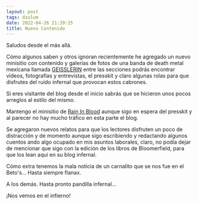 ```yaml
---
layout: post
tags: dzulum
date: 2022-04-26 21:29:15
title: Nuevo Contenido
---
```


Saludos desde el más allá.

Cómo algunos saben y otros ignoran recientemente he agregado un nuevo minisitio con contenido y galerías de fotos de una banda de death metal mexicana llamada [GEISSLERIN](/geisslerin/) entre las secciones podrás encontrar vídeos, fotografías y entrevistas, el presskit y claro algunas rolas para que disfrutes del ruido infernal que provocan estos cabrones.

Si eres visitante del blog desde el inicio sabrás que se hicieron unos pocos arreglos al estilo del mismo.

Mantengo el minisitio de [Rain In Blood](/raininblood/) aunque sigo en espera del presskit y al parecer no hay mucho tráfico en esta parte el blog.

Se agregaron nuevos relatos para que los lectores disfruten un poco de distracción y de momento aunque sigo escribiendo y redactando algunos cuentos ando algo ocupado en mis asuntos laborales, claro, no podía dejar de mencionar que sigo con la edición de los libros de Bloomerfield, para que los lean aquí en su blog infernal.

Cómo extra tenemos la mala noticia de un carnalito que se nos fue en el Beto's... Hasta siempre flanax.

A los demás.
Hasta pronto pandilla infernal...

¡Nos vemos en el infierno!